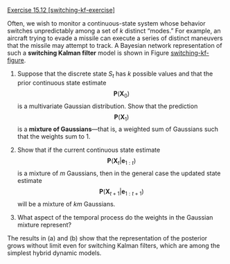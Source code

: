 [Exercise 15.12 \[switching-kf-exercise\]](15-12/)

Often, we wish to monitor a continuous-state
system whose behavior switches unpredictably among a set of $k$ distinct
“modes.” For example, an aircraft trying to evade a missile can execute
a series of distinct maneuvers that the missile may attempt to track. A
Bayesian network representation of such a **switching Kalman
filter** model is shown in
Figure [switching-kf-figure](#switching-kf-figure).

1.  Suppose that the discrete state $S_t$ has $k$ possible values and
    that the prior continuous state estimate
    $${\textbf{P}}(\textbf{X}_0)$$ is a multivariate
    Gaussian distribution. Show that the prediction
    $${\textbf{P}}(\textbf{X}_1)$$ is a **mixture of
    Gaussians**—that is, a weighted sum of Gaussians such
    that the weights sum to 1.

2.  Show that if the current continuous state estimate
    $${\textbf{P}}(\textbf{X}_t|\textbf{e}_{1:t})$$ is a mixture of $m$ Gaussians,
    then in the general case the updated state estimate
    $${\textbf{P}}(\textbf{X}_{t+1}|\textbf{e}_{1:t+1})$$ will be a mixture of
    $km$ Gaussians.

3.  What aspect of the temporal process do the weights in the Gaussian
    mixture represent?

The results in (a) and (b) show that the representation of the posterior
grows without limit even for switching Kalman filters, which are among
the simplest hybrid dynamic models.

